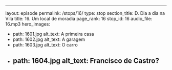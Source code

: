 ---
layout: episode
permalink: /stops/16/
type: stop
section_title: D. Dia a dia na Vila
title: 16. Um local de moradia
page_rank: 16
stop_id: 16
audio_file: 16.mp3
hero_images:
 - path: 1601.jpg
   alt_text: A primeira casa
 - path: 1602.jpg
   alt_text: A garagem
 - path: 1603.jpg
   alt_text: O carro
 - path: 1604.jpg
   alt_text: Francisco de Castro?
   ---
